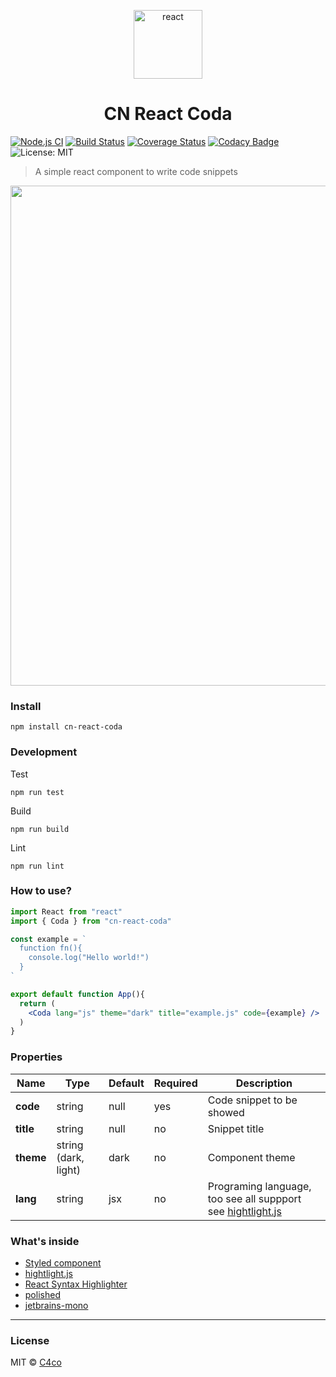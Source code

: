 <p align="center">
  <img alt="react" src="https://i.imgur.com/6WATBbo.png" width="110" />
</p>

<h1 align="center">
  CN React Coda
</h1>

[![Node.js CI](https://github.com/C4co/cn-react-coda/actions/workflows/ci.yml/badge.svg)](https://github.com/C4co/cn-react-coda/actions/workflows/ci.yml)
[![Build Status](https://travis-ci.com/C4co/cn-react-coda.svg?branch=master)](https://travis-ci.com/C4co/cn-react-coda)
[![Coverage Status](https://coveralls.io/repos/github/C4co/cn-react-coda/badge.svg?branch=master)](https://coveralls.io/github/C4co/cn-react-coda?branch=master)
[![Codacy Badge](https://app.codacy.com/project/badge/Grade/5367261f37c44d5eb932dbcb49c61990)](https://www.codacy.com/gh/C4co/cn-react-coda/dashboard?utm_source=github.com&amp;utm_medium=referral&amp;utm_content=C4co/cn-react-coda&amp;utm_campaign=Badge_Grade)
![License: MIT](https://img.shields.io/badge/License-MIT-blue.svg)

> A simple react component to write code snippets

<p align="center">
  <img width="800" src="https://i.imgur.com/Bwa0oa0.png"/>
</p>


### Install
```
npm install cn-react-coda
```

### Development

Test
```
npm run test
```

Build
```
npm run build
```

Lint
```
npm run lint
```

### How to use?

```jsx
import React from "react"
import { Coda } from "cn-react-coda"

const example = `
  function fn(){
    console.log("Hello world!")
  }
`

export default function App(){
  return (
    <Coda lang="js" theme="dark" title="example.js" code={example} />
  )
}
```

### Properties

| Name  | Type                 | Default | Required | Description                                                                                      |
|-------|----------------------|---------|----------|--------------------------------------------------------------------------------------------------|
| **code**  | string               | null    | yes      | Code snippet to be showed                                                                        |
| **title** | string               | null    | no       | Snippet title                                                                                    |
| **theme** | string (dark, light) | dark    | no       | Component theme                                                                                  |
| **lang**  | string               | jsx     | no       | Programing language, too see all suppport see [hightlight.js](https://highlightjs.org/static/demo/) |

### What's inside

- [Styled component](https://styled-components.com/)
- [hightlight.js](https://highlightjs.org/)
- [React Syntax Highlighter](https://github.com/react-syntax-highlighter/react-syntax-highlighter)
- [polished](https://polished.js.org/)
- [jetbrains-mono](https://www.jetbrains.com/pt-br/lp/mono/)

---

### License

MIT © [C4co](https://github.com/C4co)
